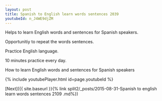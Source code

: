 ```yaml
---
layout: post
title: Spanish to English learn words sentences 2039 
youtubeId: n_J4WE9djZM
---
```

 
 
Helps to learn English words and sentences for Spanish speakers.

Opportunitiy to repeat the words sentences. 

Practice English language. 
 
10 minutes practice every day. 
 
How to learn English words and sentences for Spanish speakers 
 
{% include youtubePlayer.html id=page.youtubeId %}
 
 
[Next]({{ site.baseurl }}{% link  split2/_posts/2015-08-31-Spanish to english learn words sentences 2109 .md%})
 
